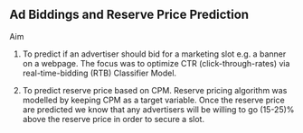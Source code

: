 ## Ad Biddings and Reserve Price Prediction

Aim 
1) To predict if an advertiser should bid for a marketing slot e.g. a banner on a webpage. The focus was to optimize CTR (click-through-rates) via real-time-bidding (RTB) Classifier Model.

2) To predict reserve price based on CPM. Reserve pricing algorithm was modelled by keeping CPM as a target variable. Once the reserve price are predicted we know that any advertisers will be willing to go (15-25)% above the reserve price in order to secure a slot.
